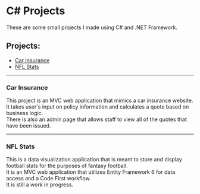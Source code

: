 # C# Projects

These are some small projects I made using C# and .NET Framework.

## Projects:

- [Car Insurance](#car-insurance)
- [NFL Stats](#nfl-stats)

---

### Car Insurance

This project is an MVC web application that mimics a car insurance website.  
It takes user's input on policy information and calculates a quote based on business logic.  
There is also an admin page that allows staff to view all of the quotes that have been issued.

---

### NFL Stats

This is a data visualization application that is meant to store and display football stats for the purposes of fantasy football.  
It is an MVC web application that utilizes Entity Framework 6 for data access and a Code First workflow.  
It is still a work in progress.
